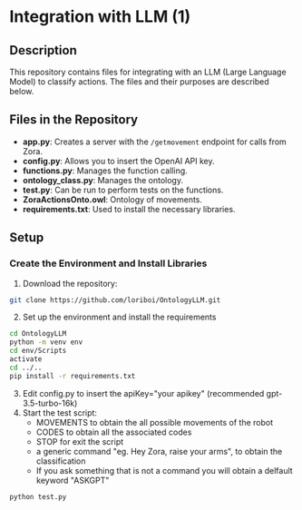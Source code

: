 # Integration with LLM (1)

## Description

This repository contains files for integrating with an LLM (Large Language Model) to classify actions. The files and their purposes are described below.

## Files in the Repository

- **app.py**: Creates a server with the `/getmovement` endpoint for calls from Zora.
- **config.py**: Allows you to insert the OpenAI API key.
- **functions.py**: Manages the function calling.
- **ontology_class.py**: Manages the ontology.
- **test.py**: Can be run to perform tests on the functions.
- **ZoraActionsOnto.owl**: Ontology of movements.
- **requirements.txt**: Used to install the necessary libraries.

## Setup

### Create the Environment and Install Libraries

1. Download the repository:
```bash
git clone https://github.com/loriboi/OntologyLLM.git
```
2. Set up the environment and install the requirements
```bash
cd OntologyLLM
python -m venv env
cd env/Scripts
activate
cd ../..
pip install -r requirements.txt
```
3. Edit config.py to insert the apiKey="your apikey" (recommended gpt-3.5-turbo-16k)
4. Start the test script:
   - MOVEMENTS to obtain the all possible movements of the robot
   - CODES to obtain all the associated codes
   - STOP for exit the script
   - a generic command "eg. Hey Zora, raise your arms", to obtain the classification
   - If you ask something that is not a command you will obtain a delfault keyword "ASKGPT"
```bash
python test.py
``` 
